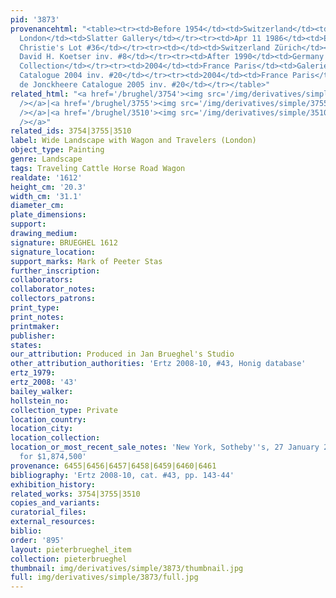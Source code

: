 ```yaml
---
pid: '3873'
provenancehtml: "<table><tr><td>Before 1954</td><td>Switzerland</td><td>Private Collection</td></tr><tr><td>1954</td><td>England
  London</td><td>Slatter Gallery</td></tr><tr><td>Apr 11 1986</td><td>England London</td><td>Sale
  Christie's Lot #36</td></tr><tr><td></td><td>Switzerland Zürich</td><td>Gallery
  David H. Koetser inv. #8</td></tr><tr><td>After 1990</td><td>Germany Hamburg</td><td>Private
  Collection</td></tr><tr><td>2004</td><td>France Paris</td><td>Galerie de Jonckheere
  Catalogue 2004 inv. #20</td></tr><tr><td>2004</td><td>France Paris</td><td>Galerie
  de Jonckheere Catalogue 2005 inv. #20</td></tr></table>"
related_html: "<a href='/brughel/3754'><img src='/img/derivatives/simple/3754/thumbnail.jpg'
  /></a>|<a href='/brughel/3755'><img src='/img/derivatives/simple/3755/thumbnail.jpg'
  /></a>|<a href='/brughel/3510'><img src='/img/derivatives/simple/3510/thumbnail.jpg'
  /></a>"
related_ids: 3754|3755|3510
label: Wide Landscape with Wagon and Travelers (London)
object_type: Painting
genre: Landscape
tags: Traveling Cattle Horse Road Wagon
realdate: '1612'
height_cm: '20.3'
width_cm: '31.1'
diameter_cm:
plate_dimensions:
support:
drawing_medium:
signature: BRUEGHEL 1612
signature_location:
support_marks: Mark of Peeter Stas
further_inscription:
collaborators:
collaborator_notes:
collectors_patrons:
print_type:
print_notes:
printmaker:
publisher:
states:
our_attribution: Produced in Jan Brueghel's Studio
other_attribution_authorities: 'Ertz 2008-10, #43, Honig database'
ertz_1979:
ertz_2008: '43'
bailey_walker:
hollstein_no:
collection_type: Private
location_country:
location_city:
location_collection:
location_or_most_recent_sale_notes: 'New York, Sotheby''s, 27 January 2011, lot #123,
  for $1,874,500'
provenance: 6455|6456|6457|6458|6459|6460|6461
bibliography: 'Ertz 2008-10, cat. #43, pp. 143-44'
exhibition_history:
related_works: 3754|3755|3510
copies_and_variants:
curatorial_files:
external_resources:
biblio:
order: '895'
layout: pieterbrueghel_item
collection: pieterbrueghel
thumbnail: img/derivatives/simple/3873/thumbnail.jpg
full: img/derivatives/simple/3873/full.jpg
---
```

